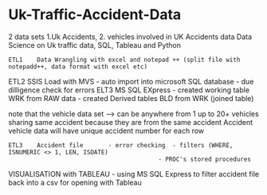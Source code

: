 # Uk-Traffic-Accident-Data 
2 data sets 1.Uk Accidents, 2. vehicles involved in UK Accidents data 
Data Science on Uk traffic data, SQL, Tableau and Python

	ETL1 	Data Wrangling with excel and notepad ++ (split file with notepadd++, data format with excel etc)
  ETL2 	SSIS Load with MVS  - auto import into microsoft SQL database
                            - due dilligence check for errors
	ELT3 	MS SQL EXpress      - created working table WRK from RAW data
			                      - created Derived tables BLD from WRK (joined table)

note that the vehicle data set --> can be anywhere from 1 up to 20+ vehicles sharing same accident because they are from the same accident
Accident vehicle data will have unique accident number for each row

	ETL3 	Accident file       - error checking  - filters (WHERE, ISNUMERIC <> 1, LEN, ISDATE)
                                              - PROC's stored procedures
	
  VISUALISATION with TABLEAU  - using MS SQL Express to filter accident file back into a csv for opening with Tableau
	

